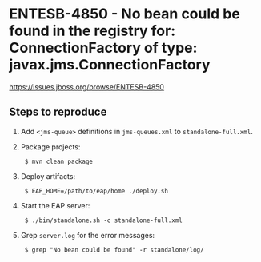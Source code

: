 # ENTESB-4850 - No bean could be found in the registry for: ConnectionFactory of type: javax.jms.ConnectionFactory

<https://issues.jboss.org/browse/ENTESB-4850>

## Steps to reproduce

1. Add `<jms-queue>` definitions in `jms-queues.xml` to `standalone-full.xml`.
2. Package projects:

        $ mvn clean package

3. Deploy artifacts:

        $ EAP_HOME=/path/to/eap/home ./deploy.sh

4. Start the EAP server:

        $ ./bin/standalone.sh -c standalone-full.xml

5. Grep `server.log` for the error messages:

        $ grep "No bean could be found" -r standalone/log/
